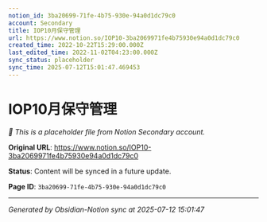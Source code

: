 ```yaml
---
notion_id: 3ba20699-71fe-4b75-930e-94a0d1dc79c0
account: Secondary
title: IOP10月保守管理
url: https://www.notion.so/IOP10-3ba2069971fe4b75930e94a0d1dc79c0
created_time: 2022-10-22T15:29:00.000Z
last_edited_time: 2022-11-02T04:23:00.000Z
sync_status: placeholder
sync_time: 2025-07-12T15:01:47.469453
---
```


# IOP10月保守管理

*🔄 This is a placeholder file from Notion Secondary account.*

**Original URL**: https://www.notion.so/IOP10-3ba2069971fe4b75930e94a0d1dc79c0

**Status**: Content will be synced in a future update.

**Page ID**: `3ba20699-71fe-4b75-930e-94a0d1dc79c0`

---

*Generated by Obsidian-Notion sync at 2025-07-12 15:01:47*
